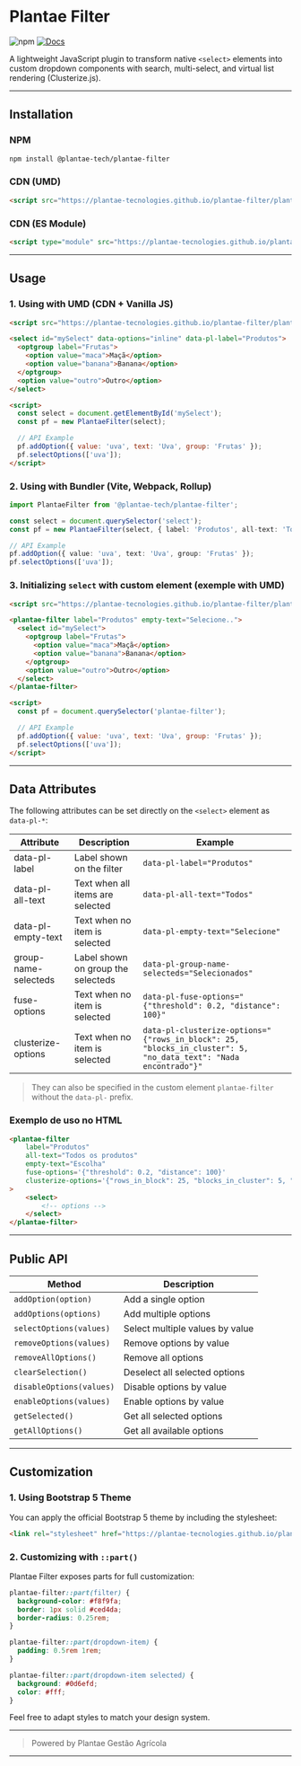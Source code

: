 # Plantae Filter

![npm](https://img.shields.io/npm/v/@plantae-tech/plantae-filter?color=green)
[![Docs](https://img.shields.io/badge/Demo-GitHub%20Pages-blue)](https://plantae-tecnologies.github.io/plantae-filter/)

A lightweight JavaScript plugin to transform native `<select>` elements into custom dropdown components with search, multi-select, and virtual list rendering (Clusterize.js).

---

## Installation

### NPM

```bash
npm install @plantae-tech/plantae-filter
```

### CDN (UMD)

```html
<script src="https://plantae-tecnologies.github.io/plantae-filter/plantae-filter.umd.js"></script>
```

### CDN (ES Module)

```html
<script type="module" src="https://plantae-tecnologies.github.io/plantae-filter/plantae-filter.es.js"></script>
```

---

## Usage

### 1. Using with UMD (CDN + Vanilla JS)

```html
<script src="https://plantae-tecnologies.github.io/plantae-filter/plantae-filter.umd.js"></script>

<select id="mySelect" data-options="inline" data-pl-label="Produtos">
  <optgroup label="Frutas">
    <option value="maca">Maçã</option>
    <option value="banana">Banana</option>
  </optgroup>
  <option value="outro">Outro</option>
</select>

<script>
  const select = document.getElementById('mySelect');
  const pf = new PlantaeFilter(select);

  // API Example
  pf.addOption({ value: 'uva', text: 'Uva', group: 'Frutas' });
  pf.selectOptions(['uva']);
</script>
```

### 2. Using with Bundler (Vite, Webpack, Rollup)

```typescript
import PlantaeFilter from '@plantae-tech/plantae-filter';

const select = document.querySelector('select');
const pf = new PlantaeFilter(select, { label: 'Produtos', all-text: 'Todos', empty-text: 'Selecione' });

// API Example
pf.addOption({ value: 'uva', text: 'Uva', group: 'Frutas' });
pf.selectOptions(['uva']);
```

### 3. Initializing `select` with custom element (exemple with UMD)

```html
<script src="https://plantae-tecnologies.github.io/plantae-filter/plantae-filter.umd.js"></script>

<plantae-filter label="Produtos" empty-text="Selecione..">
  <select id="mySelect">
    <optgroup label="Frutas">
      <option value="maca">Maçã</option>
      <option value="banana">Banana</option>
    </optgroup>
    <option value="outro">Outro</option>
  </select>
</plantae-filter>

<script>
  const pf = document.querySelector('plantae-filter');

  // API Example
  pf.addOption({ value: 'uva', text: 'Uva', group: 'Frutas' });
  pf.selectOptions(['uva']);
</script>
```

---

## Data Attributes

The following attributes can be set directly on the `<select>` element as `data-pl-*`:

| Attribute          | Description                      | Example                          |
| ------------------ | -------------------------------- | -------------------------------- |
| data-pl-label      | Label shown on the filter         | `data-pl-label="Produtos"`       |
| data-pl-all-text   | Text when all items are selected | `data-pl-all-text="Todos"`       |
| data-pl-empty-text | Text when no item is selected    | `data-pl-empty-text="Selecione"` |
| group-name-selecteds | Label shown on group the selecteds | `data-pl-group-name-selecteds="Selecionados"` |
| fuse-options | Text when no item is selected    | `data-pl-fuse-options="{"threshold": 0.2, "distance": 100}"` |
| clusterize-options | Text when no item is selected    | `data-pl-clusterize-options="{"rows_in_block": 25, "blocks_in_cluster": 5, "no_data_text": "Nada encontrado"}"` |

> They can also be specified in the custom element `plantae-filter` without the `data-pl-` prefix.

### Exemplo de uso no HTML

```html
<plantae-filter
    label="Produtos"
    all-text="Todos os produtos"
    empty-text="Escolha"
    fuse-options='{"threshold": 0.2, "distance": 100}'
    clusterize-options='{"rows_in_block": 25, "blocks_in_cluster": 5, "no_data_text": "Nada encontrado"}'
>
    <select>
        <!-- options -->
    </select>
</plantae-filter>

```
---

## Public API

| Method                   | Description                     |
| ------------------------ | ------------------------------- |
| `addOption(option)`      | Add a single option             |
| `addOptions(options)`    | Add multiple options            |
| `selectOptions(values)`  | Select multiple values by value |
| `removeOptions(values)`  | Remove options by value         |
| `removeAllOptions()`     | Remove all options              |
| `clearSelection()`       | Deselect all selected options   |
| `disableOptions(values)` | Disable options by value        |
| `enableOptions(values)`  | Enable options by value         |
| `getSelected()`          | Get all selected options        |
| `getAllOptions()`        | Get all available options       |

---

## Customization

### 1. Using Bootstrap 5 Theme

You can apply the official Bootstrap 5 theme by including the stylesheet:

```html
<link rel="stylesheet" href="https://plantae-tecnologies.github.io/plantae-filter/theme/bootstrap5-theme.css">
```

### 2. Customizing with `::part()`

Plantae Filter exposes parts for full customization:

```css
plantae-filter::part(filter) {
  background-color: #f8f9fa;
  border: 1px solid #ced4da;
  border-radius: 0.25rem;
}

plantae-filter::part(dropdown-item) {
  padding: 0.5rem 1rem;
}

plantae-filter::part(dropdown-item selected) {
  background: #0d6efd;
  color: #fff;
}
```

Feel free to adapt styles to match your design system.

---

> Powered by Plantae Gestão Agrícola

---

